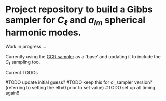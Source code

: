 
# Project repository to build a Gibbs sampler for $C_{\ell}$ and $a_{lm}$ spherical harmonic modes. 

Work in progress ...

Currently using the [GCR sampler](https://github.com/katrinealice/sph_harm_GCR) as a 'base' and updating it to include the $C_{\ell}$ sampling too. 

Current TODOs

#TODO update initial guess?
#TODO keep this for cl_sampler version? (referring to setting the ell=0 prior to set value)
#TODO set up all timing again!!
